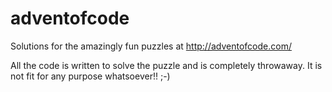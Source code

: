 # adventofcode
Solutions for the amazingly fun puzzles at http://adventofcode.com/

All the code is written to solve the puzzle and is completely throwaway. It is not fit for any purpose whatsoever!! ;-)
